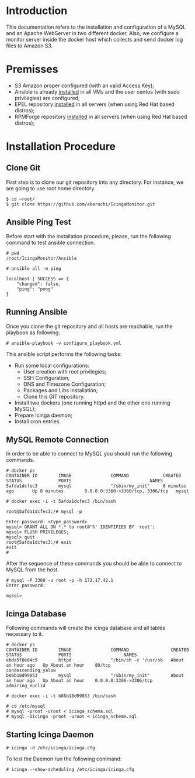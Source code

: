 # Introduction
This documentation refers to the installation and configuration of a MySQL and an 
Apache WebServer in two different docker. Also, we configure a monitor server inside
the docker host which collects and send docker log files to Amazon S3.


# Premisses
* S3 Amazon proper configured (with an valid Access Key);
* Ansible is already [installed](http://docs.ansible.com/ansible/intro_installation.html) in all VMs and the user centos (with sudo privilegies) are
configured;
* EPEL repository [installed](https://support.rackspace.com/how-to/install-epel-and-additional-repositories-on-centos-and-red-hat/) 
in all servers (when using Red Hat based distros);
* RPMForge repository [installed](https://wiki.centos.org/AdditionalResources/Repositories/RPMForge) in all servers (when using Red Hat based distros);

# Installation Procedure

## Clone Git
First step is to clone our git repository into any directory. For instance, we 
are going to use root home directory.

```
$ cd ~root/
$ git clone https://github.com/abaruchi/IcingaMonitor.git
```

## Ansible Ping Test
Before start with the installation procedure, please, run the following command to 
test ansible connection.

```
# pwd
/root/IcingaMonitor/Ansible

# ansible all -m ping

localhost | SUCCESS => {
    "changed": false,
    "ping": "pong"
}
```

## Running Ansible

Once you clone the git repository and all hosts are reachable, run the playbook as following:

```
# ansible-playbook -v configure_playbook.yml
```
This ansible script performs the following tasks:

* Run some local configurations:
  * User creation with root privilegies;
  * SSH Configuration;
  * DNS and Timezone Configuration;
  * Packages and Libs Installation;
  * Clone this GIT repository.
* Install two dockers (one running httpd and the other one running MySQL);
* Prepare Icinga daemon;
* Install cron entries.

## MySQL Remote Connection

In order to be able to connect to MySQL you should run the following commands.

```
# docker ps
CONTAINER ID        IMAGE               COMMAND             CREATED             STATUS              PORTS                              NAMES
5afda1dcfec3        mysql               "/sbin/my_init"     8 minutes ago       Up 8 minutes        0.0.0.0:3360->3360/tcp, 3306/tcp   mysql

# docker exec -i -t 5afda1dcfec3 /bin/bash

root@5afda1dcfec3:/# mysql -p

Enter password: <type_password>
mysql> GRANT ALL ON *.* to root@'%' IDENTIFIED BY 'root';
mysql> FLUSH PRIVILEGES;
mysql> quit
root@5afda1dcfec3:/# exit
exit
#
``` 

After the sequence of these commands you should be able to connect to MySQL from the host.

```
# mysql -P 3360 -u root -p -h 172.17.42.1
Enter password:

mysql>
```

## Icinga Database

Following commands will create the icinga database and all tables necessary to it. 

```
# docker ps
CONTAINER ID        IMAGE               COMMAND                CREATED             STATUS              PORTS                    NAMES
ebda5f8e04c5        httpd               "/bin/sh -c '/usr/sb   About an hour ago   Up About an hour    80/tcp                   condescending_yalow
b86b18d99853        mysql               "/sbin/my_init"        About an hour ago   Up About an hour    0.0.0.0:3306->3306/tcp   admiring_euclid

# docker exec -i -t b86b18d99853 /bin/bash

# cd /etc/mysql
# mysql -proot -uroot < icinga_schema.sql
# mysql -Dicinga -proot -uroot < icinga_schema.sql
```

## Starting Icinga Daemon

```
# icinga -d /etc/icinga/icinga.cfg
```

To test the Daemon run the following command:

```
# icinga --show-scheduling /etc/icinga/icinga.cfg
```
